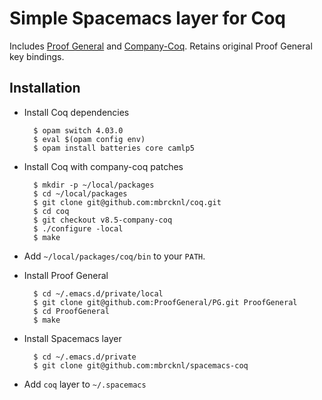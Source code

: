 # Simple Spacemacs layer for Coq

Includes [Proof General][] and [Company-Coq][]. Retains original Proof General
key bindings.

[Proof General]: https://github.com/ProofGeneral/PG
[Company-Coq]: https://github.com/cpitclaudel/company-coq

## Installation

- Install Coq dependencies

        $ opam switch 4.03.0
        $ eval $(opam config env)
        $ opam install batteries core camlp5

- Install Coq with company-coq patches

        $ mkdir -p ~/local/packages
        $ cd ~/local/packages
        $ git clone git@github.com:mbrcknl/coq.git
        $ cd coq
        $ git checkout v8.5-company-coq
        $ ./configure -local
        $ make

- Add `~/local/packages/coq/bin` to your `PATH`.

- Install Proof General

        $ cd ~/.emacs.d/private/local
        $ git clone git@github.com:ProofGeneral/PG.git ProofGeneral
        $ cd ProofGeneral
        $ make

- Install Spacemacs layer

        $ cd ~/.emacs.d/private
        $ git clone git@github.com:mbrcknl/spacemacs-coq

- Add `coq` layer to `~/.spacemacs`

